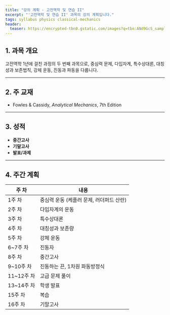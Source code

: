 ```yaml
---
title: "강의 계획 - 고전역학 및 연습 II"
excerpt: "'고전역학 및 연습 II' 과목의 강의 계획입니다."
tags: syllabus physics classical-mechanics
header:
  teaser: https://encrypted-tbn0.gstatic.com/images?q=tbn:ANd9GcS_sample
---
```


## 1. 과목 개요
고전역학 1년에 걸친 과정의 두 번째 과목으로, 중심력 문제, 다입자계, 특수상대론, 대칭성과 보존법칙, 강체 운동, 진동과 파동을 다룹니다.

---

## 2. 주 교재
- Fowles & Cassidy, *Analytical Mechanics*, 7th Edition

---

## 3. 성적
- **중간고사**
- **기말고사**
- **발표/과제**

---

## 4. 주간 계획

| 주 차 | 내용 |
|------|------|
| 1주 차 | 중심력 운동 (케플러 문제, 러더퍼드 산란) |
| 2주 차 | 다입자계의 운동 |
| 3주 차 | 특수상대론 |
| 4주 차 | 대칭성과 보존량 |
| 5주 차 | 강체 운동 |
| 6~7주 차 | 진동자 |
| 8주 차 | 중간고사 |
| 9~10주 차 | 진동하는 끈, 1차원 파동방정식 |
| 11~12주 차 | 고급 문제 풀이 |
| 13~14주 차 | 학생 발표 |
| 15주 차 | 복습 |
| 16주 차 | 기말고사 |
